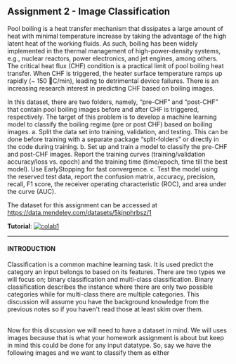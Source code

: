 ## Assignment 2 - Image Classification
Pool boiling is a heat transfer mechanism that dissipates a large amount of heat with minimal temperature increase by taking the advantage of the high latent heat of the working fluids. As such, boiling has been widely implemented in the thermal management of high-power-density systems, e.g., nuclear reactors, power electronics, and jet engines, among others. The critical heat flux (CHF) condition is a practical limit of pool boiling heat transfer. When CHF is triggered, the heater surface temperature ramps up rapidly (~ 150 C/min), leading to detrimental device failures. There is an increasing research interest in predicting CHF based on boiling images. <br/>

In this dataset, there are two folders, namely, “pre-CHF” and “post-CHF” that contain pool boiling images before and after CHF is triggered, respectively. The target of this problem is to develop a machine learning model to classify the boiling regime (pre or post CHF) based on boiling images. a. Split the data set into training, validation, and testing. This can be done before training with a separate package “split-folders” or directly in the code during training. b. Set up and train a model to classify the pre-CHF and post-CHF images. Report the training curves (training/validation accuracy/loss vs. epoch) and the training time (time/epoch, time till the best model). Use EarlyStopping for fast convergence. c. Test the model using the reserved test data, report the confusion matrix, accuracy, precision, recall, F1 score, the receiver operating characteristic (ROC), and area under the curve (AUC). <br/>

The dataset for this assignment can be accessed at https://data.mendeley.com/datasets/5kjnphrbsz/1

**Tutorial**:
[![colab1](https://colab.research.google.com/assets/colab-badge.svg)](https://colab.research.google.com/drive/1A_M5BRpdKr_I8H2Wy_4pkHCcsNuh7ae0?usp=sharing)

---

#### INTRODUCTION
Classification is a common machine learning task. It is used predict the category an input belongs to based on its features. There are two types we will focus on; binary classification and multi-class classification. Binary classification describes the instance where there are only two possible categories while for multi-class there are multiple categories. This discussion will assume you have the background knowledge from the previous notes so if you haven't read those at least skim over them. <br><br>

Now for this discussion we will need to have a dataset in mind. We will uses images because that is what your homework assignment is about but keep in mind this could be done for any input datatype. So, say we have the following images and we want to classify them as either 
